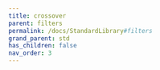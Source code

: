 ```yaml
---
title: crossover
parent: filters
permalink: /docs/StandardLibrary#filters
grand_parent: std
has_children: false
nav_order: 3
---
```

